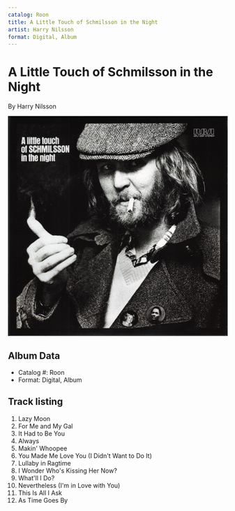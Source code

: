 ```yaml
---
catalog: Roon
title: A Little Touch of Schmilsson in the Night
artist: Harry Nilsson
format: Digital, Album
---
```


# A Little Touch of Schmilsson in the Night

By Harry Nilsson

![](../../assets/albumcovers/Harry_Nilsson-A_Little_Touch_of_Schmilsson_in_the_Night.png)

## Album Data

- Catalog #: Roon
- Format: Digital, Album


## Track listing


1. Lazy Moon
2. For Me and My Gal
3. It Had to Be You
4. Always
5. Makin' Whoopee
6. You Made Me Love You (I Didn't Want to Do It)
7. Lullaby in Ragtime
8. I Wonder Who's Kissing Her Now?
9. What'll I Do?
10. Nevertheless (I'm in Love with You)
11. This Is All I Ask
12. As Time Goes By

